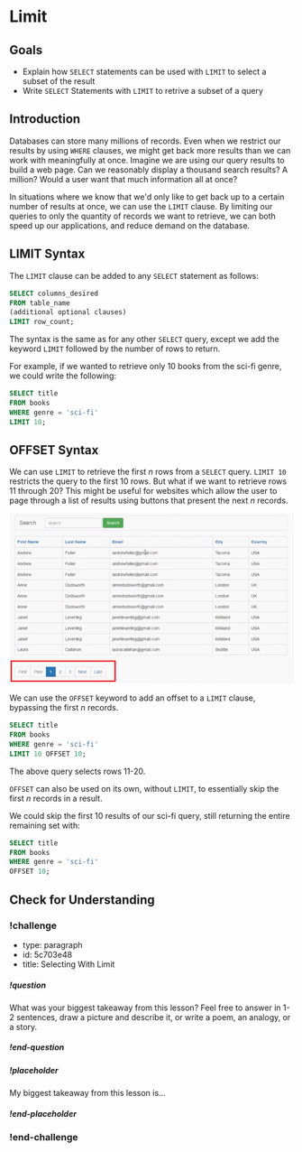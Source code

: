 # Limit

## Goals

- Explain how `SELECT` statements can be used with `LIMIT` to select a subset of the result
- Write `SELECT` Statements with `LIMIT` to retrive a subset of a query

## Introduction

Databases can store many millions of records. Even when we restrict our results by using `WHERE` clauses, we might get back more results than we can work with meaningfully at once. Imagine we are using our query results to build a web page. Can we reasonably display a thousand search results? A million? Would a user want that much information all at once?

In situations where we know that we'd only like to get back up to a certain number of results at once, we can use the `LIMIT` clause. By limiting our queries to only the quantity of records we want to retrieve, we can both speed up our applications, and reduce demand on the database.

## LIMIT Syntax

The `LIMIT` clause can be added to any `SELECT` statement as follows:

```sql
SELECT columns_desired
FROM table_name
(additional optional clauses)
LIMIT row_count;
```

The syntax is the same as for any other `SELECT` query, except we add the keyword `LIMIT` followed by the number of rows to return.

For example, if we wanted to retrieve only 10 books from the sci-fi genre, we could write the following:

```sql
SELECT title
FROM books
WHERE genre = 'sci-fi'
LIMIT 10;
```

## OFFSET Syntax

We can use `LIMIT` to retrieve the first _n_ rows from a `SELECT` query. `LIMIT 10` restricts the query to the first 10 rows. But what if we want to retrieve rows 11 through 20? This might be useful for websites which allow the user to page through a list of results using buttons that present the next _n_ records.

![pagination example](../assets/more-selecting-in-sql_limit_pagination.png)

We can use the `OFFSET` keyword to add an offset to a `LIMIT` clause, bypassing the first _n_ records.

```sql
SELECT title
FROM books
WHERE genre = 'sci-fi'
LIMIT 10 OFFSET 10;
```

The above query selects rows 11-20.

`OFFSET` can also be used on its own, without `LIMIT`, to essentially skip the first _n_ records in a result.

We could skip the first 10 results of our sci-fi query, still returning the entire remaining set with:

```sql
SELECT title
FROM books
WHERE genre = 'sci-fi'
OFFSET 10;
```

## Check for Understanding

<!-- Question Takeaway -->
<!-- prettier-ignore-start -->
### !challenge
* type: paragraph
* id: 5c703e48
* title: Selecting With Limit
##### !question

What was your biggest takeaway from this lesson? Feel free to answer in 1-2 sentences, draw a picture and describe it, or write a poem, an analogy, or a story.

##### !end-question
##### !placeholder

My biggest takeaway from this lesson is...

##### !end-placeholder
### !end-challenge
<!-- prettier-ignore-end -->
